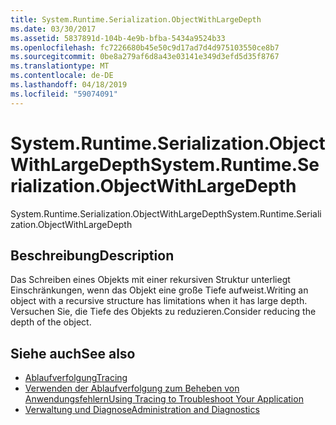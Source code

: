 ```yaml
---
title: System.Runtime.Serialization.ObjectWithLargeDepth
ms.date: 03/30/2017
ms.assetid: 5837891d-104b-4e9b-bfba-5434a9524b33
ms.openlocfilehash: fc7226680b45e50c9d17ad7d4d975103550ce8b7
ms.sourcegitcommit: 0be8a279af6d8a43e03141e349d3efd5d35f8767
ms.translationtype: MT
ms.contentlocale: de-DE
ms.lasthandoff: 04/18/2019
ms.locfileid: "59074091"
---
```

# <a name="systemruntimeserializationobjectwithlargedepth"></a><span data-ttu-id="aeebb-102">System.Runtime.Serialization.ObjectWithLargeDepth</span><span class="sxs-lookup"><span data-stu-id="aeebb-102">System.Runtime.Serialization.ObjectWithLargeDepth</span></span>
<span data-ttu-id="aeebb-103">System.Runtime.Serialization.ObjectWithLargeDepth</span><span class="sxs-lookup"><span data-stu-id="aeebb-103">System.Runtime.Serialization.ObjectWithLargeDepth</span></span>  
  
## <a name="description"></a><span data-ttu-id="aeebb-104">Beschreibung</span><span class="sxs-lookup"><span data-stu-id="aeebb-104">Description</span></span>  
 <span data-ttu-id="aeebb-105">Das Schreiben eines Objekts mit einer rekursiven Struktur unterliegt Einschränkungen, wenn das Objekt eine große Tiefe aufweist.</span><span class="sxs-lookup"><span data-stu-id="aeebb-105">Writing an object with a recursive structure has limitations when it has large depth.</span></span> <span data-ttu-id="aeebb-106">Versuchen Sie, die Tiefe des Objekts zu reduzieren.</span><span class="sxs-lookup"><span data-stu-id="aeebb-106">Consider reducing the depth of the object.</span></span>  
  
## <a name="see-also"></a><span data-ttu-id="aeebb-107">Siehe auch</span><span class="sxs-lookup"><span data-stu-id="aeebb-107">See also</span></span>

- [<span data-ttu-id="aeebb-108">Ablaufverfolgung</span><span class="sxs-lookup"><span data-stu-id="aeebb-108">Tracing</span></span>](../../../../../docs/framework/wcf/diagnostics/tracing/index.md)
- [<span data-ttu-id="aeebb-109">Verwenden der Ablaufverfolgung zum Beheben von Anwendungsfehlern</span><span class="sxs-lookup"><span data-stu-id="aeebb-109">Using Tracing to Troubleshoot Your Application</span></span>](../../../../../docs/framework/wcf/diagnostics/tracing/using-tracing-to-troubleshoot-your-application.md)
- [<span data-ttu-id="aeebb-110">Verwaltung und Diagnose</span><span class="sxs-lookup"><span data-stu-id="aeebb-110">Administration and Diagnostics</span></span>](../../../../../docs/framework/wcf/diagnostics/index.md)
